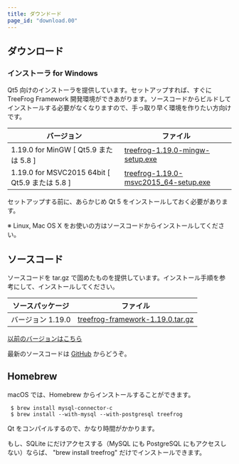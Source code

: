 ```yaml
---
title: ダウンドード
page_id: "download.00"
---
```


## ダウンロード

### インストーラ for Windows

Qt5 向けのインストーラを提供しています。セットアップすれば、すぐに TreeFrog Framework 開発環境ができあがります。ソースコードからビルドしてインストールする必要がなくなりますので、手っ取り早く環境を作りたい方向けです。

<div class="table-div" markdown="1">

| バージョン                                       | ファイル                                  |
|------------------------------------------------|---------------------------------------|
| 1.19.0 for MinGW [ Qt5.9 または 5.8 ]          | [<i class="fa fa-download" aria-hidden="true"></i> treefrog-1.19.0-mingw-setup.exe](https://github.com/treefrogframework/treefrog-framework/releases/download/v1.19.0/treefrog-1.19.0-mingw-setup.exe)       |
| 1.19.0 for MSVC2015 64bit [ Qt5.9 または 5.8 ] | [<i class="fa fa-download" aria-hidden="true"></i> treefrog-1.19.0-msvc2015_64-setup.exe](https://github.com/treefrogframework/treefrog-framework/releases/download/v1.19.0/treefrog-1.19.0-msvc2015_64-setup.exe) |

</div>

セットアップする前に、あらかじめ Qt 5 をインストールしておく必要があります。

※ Linux, Mac OS X をお使いの方はソースコードからインストールしてください。

## ソースコード

ソースコードを tar.gz で固めたものを提供しています。インストール手順を参考にして、インストールしてください。

<div class="table-div" markdown="1">

| ソースパッケージ  | ファイル                         |
|-------------------|----------------------------------|
| バージョン 1.19.0 | [<i class="fa fa-download" aria-hidden="true"></i> treefrog-framework-1.19.0.tar.gz](https://github.com/treefrogframework/treefrog-framework/archive/v1.19.0.tar.gz) |

</div>

 [以前のバージョンはこちら <i class="fa fa-angle-double-right" aria-hidden="true"></i>](https://github.com/treefrogframework/treefrog-framework/releases)

最新のソースコードは [GitHub](https://github.com/treefrogframework/) からどうぞ。

## Homebrew

macOS では、Homebrew からインストールすることができます。

```
 $ brew install mysql-connector-c
 $ brew install --with-mysql --with-postgresql treefrog
```

Qt をコンパイルするので、かなり時間がかかります。

もし、SQLite にだけアクセスする（MySQL にも PostgreSQL にもアクセスしない）ならば、 "brew install treefrog" だけでインストールできます。
